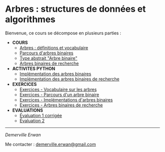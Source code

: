 # Arbres : structures de données et algorithmes

Bienvenue, ce cours se décompose en plusieurs parties :

* **COURS**
    * [Arbres : définitions et vocabulaire](vocabulaire.md)
    * [Parcours d'arbres binaires](parcours.md)
    * [Type abstrait "Arbre binaire"](type_abstrait.md)
    * [Arbres binaires de recherche](abr.md)
* **ACTIVITES PYTHON**
    * [Implémentation des arbres binaires](implementation_arbres.md)
    * [Implémentation des arbres binaires de recherche](implementation_abr.md)
* **EXERCICES**
    * [Exercices - Vocabulaire sur les arbres](exercices_vocabulaire.md)
    * [Exercices - Parcours d'un arbre binaire](exercices_parcours.md)
    * [Exercices - Implémentations d'arbres binaires](implementations_arbres.md)
    * [Exercices - Arbres binaires de recherche](exercices_abr.md)
* **EVALUATIONS**
    * [Évaluation 1 corrigée](evaluation_correction.pdf)
    * [Évaluation 2](evaluation_v2.pdf)

---

*Demerville Erwan*

Me contacter : <demerville.erwan@gmail.com>
